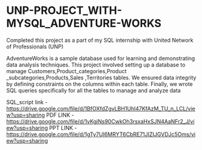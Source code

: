 # UNP-PROJECT_WITH-MYSQL_ADVENTURE-WORKS
Completed this project as a part of my SQL internship with United Network of Professionals (UNP)

AdventureWorks is a sample database used for learning and demonstrating data analysis techniques. This project involved setting up a database to manage Customers,Product_categories,Product _subcategories,Products,Sales ,Territories tables. We ensured data integrity by defining constraints on the columns within each table. Finally, we wrote SQL queries specifically for all the tables to manage and analyze data

SQL_script link - https://drive.google.com/file/d/1BfOXfdZgvLBH1Uhl47KfAzM_TU_n_LCL/view?usp=sharing
PDF LINK - https://drive.google.com/file/d/1vKgjNs90CwkOh3rsxaHxSJN4AaNFr2_J/view?usp=sharing
PPT LINK - https://drive.google.com/file/d/1gTy7UI6MRYT6CbRE71JIZIJGVDJc5Oms/view?usp=sharing
